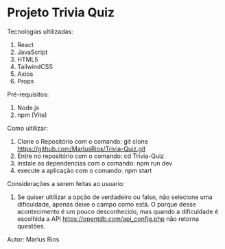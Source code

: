 # Projeto Trivia Quiz

Tecnologias ultilizadas:

1. React
2. JavaScript
3. HTML5
4. TailwindCSS
5. Axios
6. Props

Pré-requisitos:

1. Node.js
2. npm (Vite)

Como ultilizar:

1. Clone o Repositório com o comando: git clone https://github.com/MarlusRios/Trivia-Quiz.git
2. Entre no repositório com o comando: cd Trivia-Quiz
3. instale as dependencias com o comando: npm run dev
4. execute a aplicação com o comando: npm start

Considerações a serem feitas ao usuario:
1. Se quiser ultilizar a opção de verdadeiro ou falso, não selecione uma dificuldade, apenas deixe o campo como está. O porque desse acontecimento é um pouco desconhecido, mas quando a dificuldade é escolhida a API https://opentdb.com/api_config.php não retorna questões.

Autor:
Marlus Rios
  
